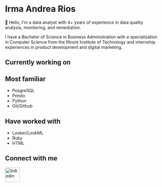 # **Irma Andrea Rios**
👋 Hello, I'm a data analyst with 4+ years of experience in data quality analysis, monitoring, and remediation. 

I have a Bachelor of Science in Business Administration with a specialization in Computer Science from the Illinois Institute of Technology and internship experiences in product development and digital marketing.

## Currently working on

## Most familiar 
- PosgreSQL
- Presto
- Python
- Git/Github

## Have worked with
- Looker/LookML
- Ruby
- HTML

## Connect with me
<span>
  <a href="https://www.linkedin.com/in/irmaarios/">
    <img src="https://api.iconify.design/skill-icons:linkedin.svg" alt="linkedin" width=48 height=48>
  </a>
</span>
